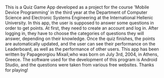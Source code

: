 This is a Quiz Game App developed as a project for the course 'Mobile Device Programming' in the third year at the Department of Computer Science and Electronic Systems Engineering at the International Hellenic University.
In this app, the user is supposed to answer some questions in order to get points. At first, they need to create an account and log in. After logging in, they have to choose the categories of questions they will answer, depending on their knowledge.
Once the quiz finishes, the points are automatically updated, and the user can see their performance on the Leaderboard, as well as the performance of other users. This app has been written by Papageorgiou Mixail,who was born on 
July 3rd, 2004, in Athens, Greece. The software used for the development of this program is Android Studio, and the questions were taken from various free websites.
Thanks for playing!
